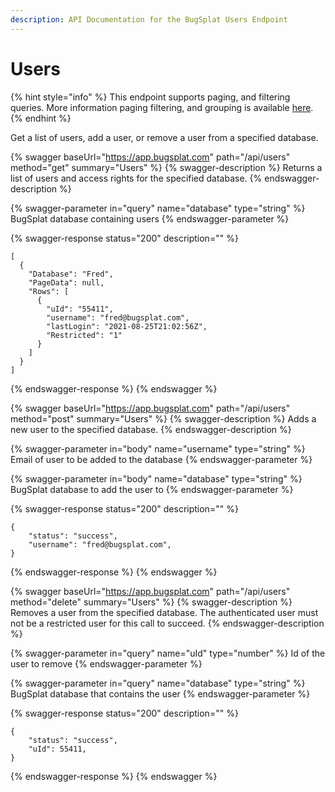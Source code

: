 ```yaml
---
description: API Documentation for the BugSplat Users Endpoint
---
```


# Users

{% hint style="info" %}
This endpoint supports paging, and filtering queries. More information paging filtering, and grouping is available [here](../paging-filtering-and-grouping.md).
{% endhint %}

Get a list of users, add a user, or remove a user from a specified database.

{% swagger baseUrl="https://app.bugsplat.com" path="/api/users" method="get" summary="Users" %}
{% swagger-description %}
Returns a list of users and access rights for the specified database.
{% endswagger-description %}

{% swagger-parameter in="query" name="database" type="string" %}
BugSplat database containing users
{% endswagger-parameter %}

{% swagger-response status="200" description="" %}
```
[
  {
    "Database": "Fred",
    "PageData": null,
    "Rows": [
      {
        "uId": "55411",
        "username": "fred@bugsplat.com",
        "lastLogin": "2021-08-25T21:02:56Z",
        "Restricted": "1"
      }
    ]
  }
]
```
{% endswagger-response %}
{% endswagger %}

{% swagger baseUrl="https://app.bugsplat.com" path="/api/users" method="post" summary="Users" %}
{% swagger-description %}
Adds a new user to the specified database.
{% endswagger-description %}

{% swagger-parameter in="body" name="username" type="string" %}
Email of user to be added to the database
{% endswagger-parameter %}

{% swagger-parameter in="body" name="database" type="string" %}
BugSplat database to add the user to
{% endswagger-parameter %}

{% swagger-response status="200" description="" %}
```
{
    "status": "success",
    "username": "fred@bugsplat.com",
}
```
{% endswagger-response %}
{% endswagger %}

{% swagger baseUrl="https://app.bugsplat.com" path="/api/users" method="delete" summary="Users" %}
{% swagger-description %}
Removes a user from the specified database. The authenticated user must not be a restricted user for this call to succeed.
{% endswagger-description %}

{% swagger-parameter in="query" name="uId" type="number" %}
Id of the user to remove
{% endswagger-parameter %}

{% swagger-parameter in="query" name="database" type="string" %}
BugSplat database that contains the user
{% endswagger-parameter %}

{% swagger-response status="200" description="" %}
```
{
    "status": "success",
    "uId": 55411,
}
```
{% endswagger-response %}
{% endswagger %}

